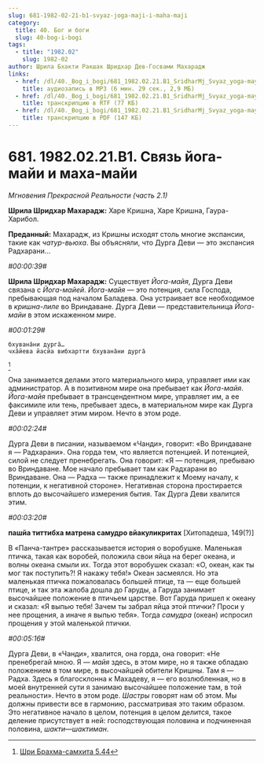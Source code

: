 ```yaml
---
slug: 681-1982-02-21-b1-svyaz-joga-maji-i-maha-maji
category:
  title: 40. Бог и боги
  slug: 40-bog-i-bogi
tags:
  - title: "1982.02"
    slug: 1982-02
author: Шрила Бхакти Ракшак Шридхар Дев-Госвами Махарадж
links:
  - href: /dl/40._Bog_i_bogi/681_1982.02.21.B1_SridharMj_Svyaz_yoga-mayi_i_maha-mayi.mp3
    title: аудиозапись в MP3 (6 мин. 29 сек., 2,9 МБ)
  - href: /dl/40._Bog_i_bogi/681_1982.02.21.B1_SridharMj_Svyaz_yoga-mayi_i_maha-mayi.rtf
    title: транскрипцию в RTF (77 КБ)
  - href: /dl/40._Bog_i_bogi/681_1982.02.21.B1_SridharMj_Svyaz_yoga-mayi_i_maha-mayi.pdf
    title: транскрипцию в PDF (147 КБ)
---
```


# 681. 1982.02.21.B1. Связь йога-майи и маха-майи

*Мгновения Прекрасной Реальности (часть 2.1)*

**Шрила Шридхар Махарадж:** Харе Кришна, Харе Кришна, Гаура-Харибол.

**Преданный:** Махарадж, из Кришны исходят столь многие экспансии, такие как *чатур-вьюха*. Вы объясняли, что Дурга Деви — это экспансия Радхарани…

*#00:00:39#*

**Шрила Шридхар Махарадж:** Существует *Йога-майя*, Дурга Деви связана с *Йога-майей*. *Йога-майя* — это потенция, сила Господа, пребывающая под началом Баладева. Она устраивает все необходимое в *кришна-лиле* во Вриндаване. Дурга Деви — представительница *Йога-майи* в этом искаженном мире.

*#00:01:29#*

    бхувана̄ни дурга̄…
    чха̄йева йасйа вибхартти бхувана̄ни дурга̄
[^_ftn1]

Она занимается делами этого материального мира, управляет ими как администратор. А в позитивном мире она пребывает как *Йога-майя*. *Йога-майя* пребывает в трансцендентном мире, управляет им, а ее факсимиле или тень, пребывает здесь, в материальном мире как Дурга Деви и управляет этим миром. Нечто в этом роде.

*#00:02:24#*

Дурга Деви в писании, называемом «Чанди», говорит: «Во Вриндаване я — Радхарани». Она горда тем, что является потенцией. И потенцией, силой не следует пренебрегать. Она говорит: «Я — потенция, пребываю во Вриндаване. Мое начало пребывает там как Радхарани во Вриндаване. Она — Радха — также принадлежит к Моему началу, к потенции, к негативной стороне». Негативная сторона простирается вплоть до высочайшего измерения бытия. Так Дурга Деви хвалится этим.

*#00:03:20#*

**пашйа титтибха матрена самудро вйакуликритах** [Хитопадеша, 149(?)]

В «Панча-тантре» рассказывается история о воробушке. Маленькая птичка, такая как воробей, положила свои яйца на берег океана, и волны океана смыли их. Тогда этот воробушек сказал: «О, океан, как ты мог так поступить?! Я накажу тебя!» Океан засмеялся. Но эта маленькая птичка пожаловалась большей птице, та — еще большей птице, и так эта жалоба дошла до Гаруды, а Гаруда занимает высочайшее положение в птичьем царстве. Вот Гаруда пришел к океану и сказал: «Я выпью тебя! Зачем ты забрал яйца этой птички? Проси у нее прощения, а иначе я выпью тебя». Тогда *самудра* (океан) испросил прощения у этой маленькой птички.

*#00:05:16#*

Дурга Деви, в «Чанди», хвалится, она горда, она говорит: «Не пренебрегай мною. Я — *майя* здесь, в этом мире, но я также обладаю положением в том мире, в высочайшей обители Кришны. Там я — Радха. Здесь я благосклонна к Махадеву, я — его возлюбленная, но в моей внутренней сути я занимаю высочайшее положение там, в той реальности». Нечто в этом роде. *Шастры* говорят нам об этом. Мы должны привести все в гармонию, рассматривая это таким образом. Это негативное начало в целом, потенция в целом делится, такое деление присутствует в ней: господствующая половина и подчиненная половина, *шакти*—*шактиман*.



[^_ftn1]: [Шри Брахма-самхита 5.44](../notes/shri-brahma-samhita/shri-brahma-samhita-5-44.md)
